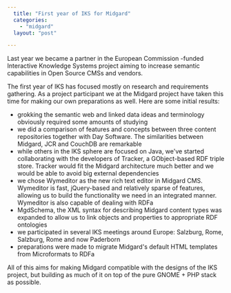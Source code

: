 ```yaml
---
  title: "First year of IKS for Midgard"
  categories: 
    - "midgard"
  layout: "post"

---
```

Last year we became a partner in the European Commission -funded Interactive Knowledge Systems project aiming to increase semantic capabilities in Open Source CMSs and vendors.

The first year of IKS has focused mostly on research and requirements gathering. As a project participant we at the Midgard project have taken this time for making our own preparations as well. Here are some initial results:

- grokking the semantic web and linked data ideas and terminology obviously required some amounts of studying
- we did a comparison of features and concepts between three content repositories together with Day Software. The similarities between Midgard, JCR and CouchDB are remarkable
- while others in the IKS sphere are focused on Java, we've started collaborating with the developers of Tracker, a GObject-based RDF triple store. Tracker would fit the Midgard architecture much better and we would be able to avoid big external dependencies
- we chose Wymeditor as the new rich text editor in Midgard CMS. Wymeditor is fast, jQuery-based and relatively sparse of features, allowing us to build the functionality we need in an integrated manner. Wymeditor is also capable of dealing with RDFa
- MgdSchema, the XML syntax for describing Midgard content types was expanded to allow us to link objects and properties to appropriate RDF ontologies
- we participated in several IKS meetings around Europe: Salzburg, Rome, Salzburg, Rome and now Paderborn
- preparations were made to migrate Midgard's default HTML templates from Microformats to RDFa

All of this aims for making Midgard compatible with the designs of the IKS project, but building as much of it on top of the pure GNOME + PHP stack as possible.
